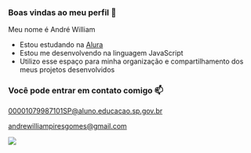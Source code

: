 ### Boas vindas ao meu perfil 💙

Meu nome é André William

- Estou estudando na [Alura](https://www.alura.com.br)
- Estou me desenvolvendo na linguagem JavaScript
- Utilizo esse espaço para minha organização e compartilhamento dos meus projetos desenvolvidos

### Você pode entrar em contato comigo 📫

00001079987101SP@aluno.educacao.sp.gov.br

andrewilliampiresgomes@gmail.com

![](https://media.tenor.com/7GyHsInT8uoAAAAM/naruto.gif)
